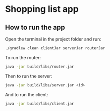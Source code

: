 # Shopping list app

## How to run the app

Open the terminal in the project folder and run:

```bash
./gradlew clean clientJar serverJar routerJar
```

To run the router:

```bash
java -jar build/libs/router.jar
```

Then to run the server:

```bash
java -jar build/libs/server.jar <id>
```

And to run the client:

```bash
java -jar build/libs/client.jar
```